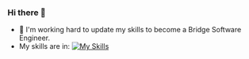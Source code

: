 ### Hi there 👋
- 🌱 I'm working hard to update my skills to become a Bridge Software Engineer.
- My skills are in: [![My Skills](https://skillicons.dev/icons?i=typescript,nginx,js,go,cpp,html,css,git,postgres,vscode,linux,mysql,=light)](https://skillicons.dev)
